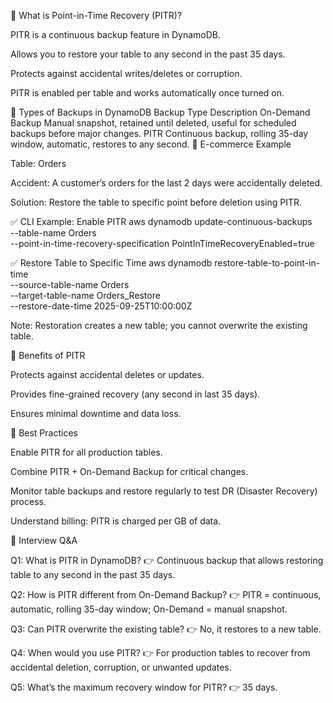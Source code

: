 📘 What is Point-in-Time Recovery (PITR)?

PITR is a continuous backup feature in DynamoDB.

Allows you to restore your table to any second in the past 35 days.

Protects against accidental writes/deletes or corruption.

PITR is enabled per table and works automatically once turned on.

🔹 Types of Backups in DynamoDB
Backup Type	Description
On-Demand Backup	Manual snapshot, retained until deleted, useful for scheduled backups before major changes.
PITR	Continuous backup, rolling 35-day window, automatic, restores to any second.
🏪 E-commerce Example

Table: Orders

Accident: A customer’s orders for the last 2 days were accidentally deleted.

Solution: Restore the table to specific point before deletion using PITR.

✅ CLI Example: Enable PITR
aws dynamodb update-continuous-backups \
    --table-name Orders \
    --point-in-time-recovery-specification PointInTimeRecoveryEnabled=true

✅ Restore Table to Specific Time
aws dynamodb restore-table-to-point-in-time \
    --source-table-name Orders \
    --target-table-name Orders_Restore \
    --restore-date-time 2025-09-25T10:00:00Z


Note: Restoration creates a new table; you cannot overwrite the existing table.

🔹 Benefits of PITR

Protects against accidental deletes or updates.

Provides fine-grained recovery (any second in last 35 days).

Ensures minimal downtime and data loss.

🔹 Best Practices

Enable PITR for all production tables.

Combine PITR + On-Demand Backup for critical changes.

Monitor table backups and restore regularly to test DR (Disaster Recovery) process.

Understand billing: PITR is charged per GB of data.

🎯 Interview Q&A

Q1: What is PITR in DynamoDB?
👉 Continuous backup that allows restoring table to any second in the past 35 days.

Q2: How is PITR different from On-Demand Backup?
👉 PITR = continuous, automatic, rolling 35-day window; On-Demand = manual snapshot.

Q3: Can PITR overwrite the existing table?
👉 No, it restores to a new table.

Q4: When would you use PITR?
👉 For production tables to recover from accidental deletion, corruption, or unwanted updates.

Q5: What’s the maximum recovery window for PITR?
👉 35 days.
